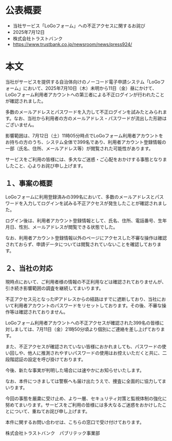 # 公表概要
- 当社サービス「LoGoフォーム」への不正アクセスに関するお詫び
- 2025年7月12日
- 株式会社トラストバンク
- https://www.trustbank.co.jp/newsroom/news/press924/

# 本文
当社がサービスを提供する自治体向けのノーコード電子申請システム「LoGoフォーム」において、2025年7月10日（木）未明から11日（金）昼にかけて、LoGoフォーム利用者アカウントへの第三者による不正ログインが行われたことが確認されました。

多数のメールアドレスとパスワードを入力して不正ログインを試みたとみられます。なお、当社から利用者の方のメールアドレス・パスワードが流出した形跡はございません。

影響範囲は、7月12日（土）11時05分時点でLoGoフォーム利用者アカウントをお持ちの方のうち、システム全体で399名であり、利用者アカウント登録情報の一部（氏名、住所、メールアドレス等）が閲覧された可能性があります。

サービスをご利用の皆様には、多大なご迷惑・ご心配をおかけする事態となりましたこと、心よりお詫び申し上げます。


## １、事案の概要
LoGoフォームに利用登録済みの399名において、多数のメールアドレスとパスワードを入力してログインを試みる不正アクセスが発生したことが確認されました。

ログイン後は、利用者アカウント登録情報として、氏名、住所、電話番号、生年月日、性別、メールアドレスが閲覧できる状態でした。

なお、利用者アカウント登録情報以外のページにアクセスした不審な操作は確認されておらず、申請データについては閲覧されていないことを確認しております。

## ２、当社の対応
現時点において、ご利用者様の情報の不正利用などは確認されておりませんが、引き続き影響範囲の調査を継続してまいります。

不正アクセス元となったIPアドレスからの経路はすでに遮断しており、当社において利用者アカウントのパスワードをリセットしております。その後、不審な操作等は確認されておりません。

LoGoフォーム利用者アカウントへの不正アクセスが確認された399名の皆様に対しましては、7月11日（金）21時50分頃より個別にご連絡を差し上げております。

また、不正アクセスが確認されていない皆様におかれましても、パスワードの使い回しや、他人に推測されやすいパスワードの使用はお控えいただくと共に、二段階認証の設定を呼び掛けております。

今後、新たな事実が判明した場合には速やかにお知らせいたします。

なお、本件につきましては警察へも届け出たうえで、捜査に全面的に協力してまいります。

今回の事態を厳粛に受け止め、より一層、セキュリティ対策と監視体制の強化に努めてまいります。サービスをご利用の皆様には多大なるご迷惑をおかけしたことについて、重ねてお詫び申し上げます。


本件に関するお問い合わせは、こちらの窓口で受け付けております。

株式会社トラストバンク　パブリテック事業部
